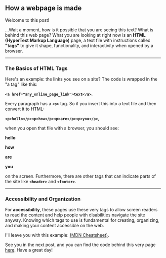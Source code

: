 ## How a webpage is made

Welcome to this post!

...Wait a moment, how is it possible that you are seeing this text? What is behind this web page?
What you are looking at right now is an **HTML (HyperText Markup Language)** page, a text file with instructions called **"tags"** to give it shape, functionality, and interactivity when opened by a browser.

---

### The Basics of HTML Tags

Here's an example: the links you see on a site? The code is wrapped in the "a tag" like this: 

**`<a href="any_online_page_link">text</a>`**.

Every paragraph has a **`<p>`** tag. So if you insert this into a text file and then convert it to HTML: 

**`<p>hello</p><p>how</p><p>are</p><p>you</p>`**, 

when you open that file with a browser, you should see:

**hello**

**how**

**are**

**you**

on the screen. Furthermore, there are other tags that can indicate parts of the site like **`<header>`** and **`<footer>`**.

---

### Accessibility and Organization

For **accessibility**, these pages use these very tags to allow screen readers to read the content and help people with disabilities navigate the site anyway. Knowing which tags to use is fundamental for creating, organizing, and making your content accessible on the web.

I'll leave you with this example: [(MDN Cheatsheet)](https://developer.mozilla.org/en-US/docs/Web/HTML/Guides/Cheatsheet).

See you in the next post, and you can find the code behind this very page [here](https://github.com/michaelprimo/meog/blob/main/how_a_webpage_is_made.html). Have a great day!
